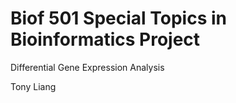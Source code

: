 # Biof 501 Special Topics in Bioinformatics Project

Differential Gene Expression Analysis

Tony Liang